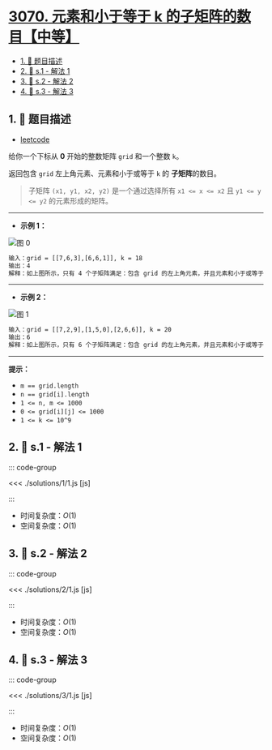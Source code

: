 # [3070. 元素和小于等于 k 的子矩阵的数目【中等】](https://github.com/tnotesjs/TNotes.leetcode/tree/main/notes/3070.%20%E5%85%83%E7%B4%A0%E5%92%8C%E5%B0%8F%E4%BA%8E%E7%AD%89%E4%BA%8E%20k%20%E7%9A%84%E5%AD%90%E7%9F%A9%E9%98%B5%E7%9A%84%E6%95%B0%E7%9B%AE%E3%80%90%E4%B8%AD%E7%AD%89%E3%80%91)

<!-- region:toc -->

- [1. 📝 题目描述](#1--题目描述)
- [2. 🎯 s.1 - 解法 1](#2--s1---解法-1)
- [3. 🎯 s.2 - 解法 2](#3--s2---解法-2)
- [4. 🎯 s.3 - 解法 3](#4--s3---解法-3)

<!-- endregion:toc -->

## 1. 📝 题目描述

- [leetcode](https://leetcode.cn/problems/count-submatrices-with-top-left-element-and-sum-less-than-k/)

给你一个下标从 **0** 开始的整数矩阵 `grid` 和一个整数 `k`。

返回包含 `grid` 左上角元素、元素和小于或等于 `k` 的 **子矩阵**的数目。

> 子矩阵 `(x1, y1, x2, y2)` 是一个通过选择所有 `x1 <= x <= x2` 且 `y1 <= y <= y2` 的元素形成的矩阵。

---

- **示例 1：**

![图 0](https://cdn.jsdelivr.net/gh/tnotesjs/imgs@main/2025-09-28-21-55-47.png)

```txt
输入：grid = [[7,6,3],[6,6,1]], k = 18
输出：4
解释：如上图所示，只有 4 个子矩阵满足：包含 grid 的左上角元素，并且元素和小于或等于 18 。
```

---

- **示例 2：**

![图 1](https://cdn.jsdelivr.net/gh/tnotesjs/imgs@main/2025-09-28-21-55-53.png)

```txt
输入：grid = [[7,2,9],[1,5,0],[2,6,6]], k = 20
输出：6
解释：如上图所示，只有 6 个子矩阵满足：包含 grid 的左上角元素，并且元素和小于或等于 20 。
```

---

**提示：**

- `m == grid.length`
- `n == grid[i].length`
- `1 <= n, m <= 1000`
- `0 <= grid[i][j] <= 1000`
- `1 <= k <= 10^9`

## 2. 🎯 s.1 - 解法 1

::: code-group

<<< ./solutions/1/1.js [js]

:::

- 时间复杂度：$O(1)$
- 空间复杂度：$O(1)$

## 3. 🎯 s.2 - 解法 2

::: code-group

<<< ./solutions/2/1.js [js]

:::

- 时间复杂度：$O(1)$
- 空间复杂度：$O(1)$

## 4. 🎯 s.3 - 解法 3

::: code-group

<<< ./solutions/3/1.js [js]

:::

- 时间复杂度：$O(1)$
- 空间复杂度：$O(1)$
